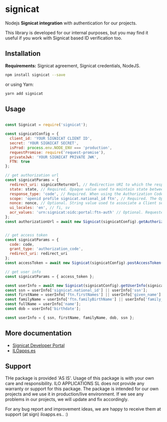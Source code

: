 
# signicat

Nodejs **Signicat integration** with authentication for our projects.

This library is developed for our internal purposes, but you may find it useful if you work with Signicat based ID verification too.

## Installation

  **Requirements:** Signicat agreement, Signicat credentials, NodeJS.

  ```bash
  npm install signicat --save
  ```

  or using Yarn:

  ```bash
  yarn add signicat
  ```

## Usage

```javascript

const Signicat = require('signicat');

const signicatConfig = {
  client_id: 'YOUR SIGNICAT CLIENT ID',
  secret: 'YOUR SIGNICAT SECRET',
  isProd: process.env.NODE_ENV === 'production',
  requestPromise: require('request-promise'),
  privateJwk: 'YOUR SIGNICAT PRIVATE JWK',
  FTN: true
};

// get authorization url
const signicatParams = {
  redirect_uri: signicatReturnUrl, // Redirection URI to which the response will be sent.
  state: state, // Required. Opaque value used to maintain state between the request and the callback.
  response_type: 'code', // Required. When using the Authorization Code Flow, this value is “code”.
  scope: 'openid profile signicat.national_id ftn', // Required. The OpenID scope value specifies the behavior.
  nonce: nonce, // Optional. String value used to associate a Client session with an ID Token,
  ui_locales: 'en', // fi, sv
  acr_values: 'urn:signicat:oidc:portal:ftn-auth' // Optional. Requested Authentication Context Class Reference values
};
const authorizationUrl = await new Signicat(signicatConfig).getAuthorizationUrl(signicatParams);


// get access token
const signicatParams = {
  code: code,
  grant_type: 'authorization_code',
  redirect_uri: redirect_uri
};
const accessToken = await new Signicat(signicatConfig).postAccessToken(signicatParams);

// get user info
const signicatParams = { access_token };

const userInfo = await new Signicat(signicatConfig).getUserInfo(signicatParams);
const ssn = userInfo['signicat.national_id'] || userInfo['ssn'];
const firstName = userInfo['ftn.firstNames'] || userInfo['given_name'] || userInfo['ftn.firstBirthName'];
const familyName = userInfo['ftn.familyBirthName'] || userInfo['family_name'];
const fullName = userInfo['name'];
const dob = userInfo['birthdate'];

const userInfo = { ssn, firstName, familyName, dob, ssn };
```


## More documentation

* [Signicat Developer Portal](https://developer.signicat.com/)
* [ILOapps.es](https://iloapps.es/)


## Support

THe package is provided 'AS IS'. Usage of this package is with your own care and responsibility. ILO APPLICATIONS SL does not provide any warranty or support for this package. The package is intended for our own projects and we use it in production/live environment. If we see any problems in our projects, we will update and fix accordingly.

For any bug report and improvement ideas, we are happy to receive them at support (at sign) iloapps.es.. :)

